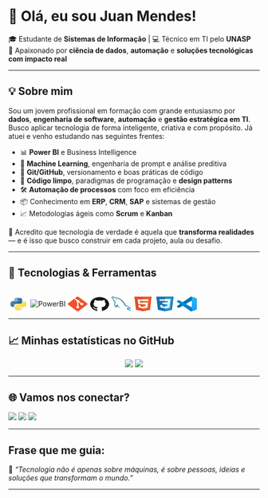 # 👋 Olá, eu sou **Juan Mendes**!

🎓 Estudante de **Sistemas de Informação** | 💻 Técnico em TI pelo **UNASP**  
🚀 Apaixonado por **ciência de dados**, **automação** e **soluções tecnológicas com impacto real**

---

## 💡 Sobre mim

Sou um jovem profissional em formação com grande entusiasmo por **dados**, **engenharia de software**, **automação** e **gestão estratégica em TI**. Busco aplicar tecnologia de forma inteligente, criativa e com propósito. Já atuei e venho estudando nas seguintes frentes:

- 📊 **Power BI** e Business Intelligence  
- 🤖 **Machine Learning**, engenharia de prompt e análise preditiva  
- 🧰 **Git/GitHub**, versionamento e boas práticas de código  
- 🧠 **Código limpo**, paradigmas de programação e **design patterns**  
- 🛠️ **Automação de processos** com foco em eficiência  
- 📦 Conhecimento em **ERP**, **CRM**, **SAP** e sistemas de gestão  
- 📈 Metodologias ágeis como **Scrum** e **Kanban**

💬 Acredito que tecnologia de verdade é aquela que **transforma realidades** — e é isso que busco construir em cada projeto, aula ou desafio.

---

## 🔧 Tecnologias & Ferramentas

<div style="display: inline_block"><br>
  <img align="center" alt="Python" height="30" width="40" src="https://raw.githubusercontent.com/devicons/devicon/master/icons/python/python-original.svg">
  <img align="center" alt="PowerBI" height="30" width="40" src="https://img.icons8.com/color/48/000000/power-bi.png"/>
  <img align="center" alt="Git" height="30" width="40" src="https://raw.githubusercontent.com/devicons/devicon/master/icons/git/git-original.svg">
  <img align="center" alt="Github" height="30" width="40" src="https://raw.githubusercontent.com/devicons/devicon/master/icons/github/github-original.svg">
  <img align="center" alt="MySQL" height="30" width="40" src="https://raw.githubusercontent.com/devicons/devicon/master/icons/mysql/mysql-original.svg">
  <img align="center" alt="HTML" height="30" width="40" src="https://raw.githubusercontent.com/devicons/devicon/master/icons/html5/html5-original.svg">
  <img align="center" alt="CSS" height="30" width="40" src="https://raw.githubusercontent.com/devicons/devicon/master/icons/css3/css3-original.svg">
  <img align="center" alt="VSC" height="30" width="40" src="https://raw.githubusercontent.com/devicons/devicon/master/icons/vscode/vscode-original.svg">
</div>

---

## 📈 Minhas estatísticas no GitHub

<p align="center">
  <img height="160em" src="https://github-readme-stats.vercel.app/api?username=juanmmendes&show_icons=true&theme=tokyonight&count_private=true&hide_border=false" />
  <img height="160em" src="https://github-readme-stats.vercel.app/api/top-langs/?username=juanmmendes&layout=compact&theme=tokyonight&hide_border=false" />
</p>

---

## 🌐 Vamos nos conectar?

<a href="mailto:juan.zx016@gmail.com"><img src="https://img.shields.io/badge/Gmail-EA4335?style=for-the-badge&logo=gmail&logoColor=white"/></a>
<a href="https://www.linkedin.com/in/juan-mendes-739084273/" target="_blank"><img src="https://img.shields.io/badge/LinkedIn-0A66C2?style=for-the-badge&logo=linkedin&logoColor=white"/></a>
<a href="https://github.com/juanmmendes" target="_blank"><img src="https://img.shields.io/badge/GitHub-24292F?style=for-the-badge&logo=github&logoColor=white"/></a>

---

## Frase que me guia:

🧠 *“Tecnologia não é apenas sobre máquinas, é sobre pessoas, ideias e soluções que transformam o mundo.”*

---


